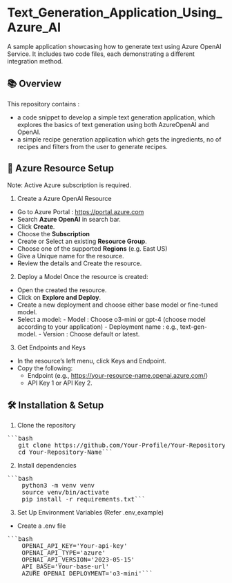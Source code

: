 # Text_Generation_Application_Using_Azure_AI

A sample application showcasing how to generate text using Azure OpenAI Service. It includes two code files, each demonstrating a different integration method.

## 📚 Overview
This repository contains :
- a code snippet to develop a simple text generation application, which explores the basics of text generation using both AzureOpenAI and OpenAI.
- a simple recipe generation application which gets the ingredients, no of recipes and filters from the user to generate recipes.

## 🚀 Azure Resource Setup
Note: Active Azure subscription is required.
1. Create a Azure OpenAI Resource
- Go to Azure Portal : https://portal.azure.com
- Search **Azure OpenAI** in search bar.
- Click **Create**.
- Choose the **Subscription**
- Create or Select an existing **Resource Group**.
- Choose one of the supported **Regions** (e.g. East US)
- Give a Unique name for the resource.
- Review the details and Create the resource.

2. Deploy a Model
Once the resource is created:
- Open the created the resource.
- Click on **Explore and Deploy**.
- Create a new deployment and choose either base model or fine-tuned model.
- Select a model:
        - Model : Choose o3-mini or gpt-4 (choose model according to your application)
        - Deployment name : e.g., text-gen-model.
        - Version : Choose default or latest.

3. Get Endpoints and Keys
- In the resource’s left menu, click Keys and Endpoint.
- Copy the following:
   - Endpoint (e.g., https://your-resource-name.openai.azure.com/)
   - API Key 1 or API Key 2.


## 🛠 Installation & Setup
1. Clone the repository
<pre>```bash 
   git clone https://github.com/Your-Profile/Your-Repository-Name.git
   cd Your-Repository-Name```</pre>

2. Install dependencies
<pre>```bash
    python3 -m venv venv
    source venv/bin/activate
    pip install -r requirements.txt```</pre>


3. Set Up Environment Variables (Refer .env_example)
- Create a .env file 
<pre>```bash
    OPENAI_API_KEY='Your-api-key'
    OPENAI_API_TYPE='azure'
    OPENAI_API_VERSION='2023-05-15'
    API_BASE='Your-base-url'
    AZURE_OPENAI_DEPLOYMENT='o3-mini'```</pre>




    


